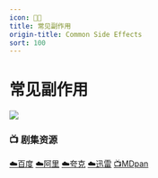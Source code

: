 ```yaml
---
icon: 🍄‍🟫
title: 常见副作用
origin-title: Common Side Effects
sort: 100
---
```

# 常见副作用

![](/assets/image/%E5%BE%AE%E4%BF%A1%E5%9B%BE%E7%89%87_20250205215923.jpg)

### 📺 剧集资源 <Badge type="warning" text="漫迪MDsub" />

[☁️百度](https://pan.baidu.com/s/1z0aJadRNrISL4of4nzgJWw?pwd=g4kc) [☁️阿里](https://www.alipan.com/s/mK1M9j1FVbm) [☁️夸克](https://pan.quark.cn/s/718398a3d820) [☁️迅雷](https://pan.xunlei.com/s/VOILQ0I5rCYbsoDckdmqeHRcA1?pwd=b45j#) [📺MDpan](https://pan.mdsub.top/%E5%B8%B8%E8%A7%81%E5%89%AF%E4%BD%9C%E7%94%A8)
